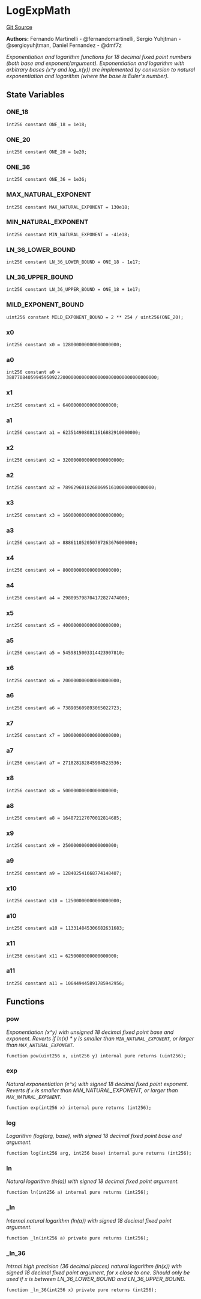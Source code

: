 # LogExpMath
[Git Source](https://github.com/alchemix-finance/alchemix-v2-dao/blob/d8d0b0d485c418b8ae578e8607716a71a6b37bf6/src/interfaces/balancer/LogExpMath.sol)

**Authors:**
Fernando Martinelli - @fernandomartinelli, Sergio Yuhjtman - @sergioyuhjtman, Daniel Fernandez - @dmf7z

*Exponentiation and logarithm functions for 18 decimal fixed point numbers (both base and exponent/argument).
Exponentiation and logarithm with arbitrary bases (x^y and log_x(y)) are implemented by conversion to natural
exponentiation and logarithm (where the base is Euler's number).*


## State Variables
### ONE_18

```solidity
int256 constant ONE_18 = 1e18;
```


### ONE_20

```solidity
int256 constant ONE_20 = 1e20;
```


### ONE_36

```solidity
int256 constant ONE_36 = 1e36;
```


### MAX_NATURAL_EXPONENT

```solidity
int256 constant MAX_NATURAL_EXPONENT = 130e18;
```


### MIN_NATURAL_EXPONENT

```solidity
int256 constant MIN_NATURAL_EXPONENT = -41e18;
```


### LN_36_LOWER_BOUND

```solidity
int256 constant LN_36_LOWER_BOUND = ONE_18 - 1e17;
```


### LN_36_UPPER_BOUND

```solidity
int256 constant LN_36_UPPER_BOUND = ONE_18 + 1e17;
```


### MILD_EXPONENT_BOUND

```solidity
uint256 constant MILD_EXPONENT_BOUND = 2 ** 254 / uint256(ONE_20);
```


### x0

```solidity
int256 constant x0 = 128000000000000000000;
```


### a0

```solidity
int256 constant a0 = 38877084059945950922200000000000000000000000000000000000;
```


### x1

```solidity
int256 constant x1 = 64000000000000000000;
```


### a1

```solidity
int256 constant a1 = 6235149080811616882910000000;
```


### x2

```solidity
int256 constant x2 = 3200000000000000000000;
```


### a2

```solidity
int256 constant a2 = 7896296018268069516100000000000000;
```


### x3

```solidity
int256 constant x3 = 1600000000000000000000;
```


### a3

```solidity
int256 constant a3 = 888611052050787263676000000;
```


### x4

```solidity
int256 constant x4 = 800000000000000000000;
```


### a4

```solidity
int256 constant a4 = 298095798704172827474000;
```


### x5

```solidity
int256 constant x5 = 400000000000000000000;
```


### a5

```solidity
int256 constant a5 = 5459815003314423907810;
```


### x6

```solidity
int256 constant x6 = 200000000000000000000;
```


### a6

```solidity
int256 constant a6 = 738905609893065022723;
```


### x7

```solidity
int256 constant x7 = 100000000000000000000;
```


### a7

```solidity
int256 constant a7 = 271828182845904523536;
```


### x8

```solidity
int256 constant x8 = 50000000000000000000;
```


### a8

```solidity
int256 constant a8 = 164872127070012814685;
```


### x9

```solidity
int256 constant x9 = 25000000000000000000;
```


### a9

```solidity
int256 constant a9 = 128402541668774148407;
```


### x10

```solidity
int256 constant x10 = 12500000000000000000;
```


### a10

```solidity
int256 constant a10 = 113314845306682631683;
```


### x11

```solidity
int256 constant x11 = 6250000000000000000;
```


### a11

```solidity
int256 constant a11 = 106449445891785942956;
```


## Functions
### pow

*Exponentiation (x^y) with unsigned 18 decimal fixed point base and exponent.
Reverts if ln(x) * y is smaller than `MIN_NATURAL_EXPONENT`, or larger than `MAX_NATURAL_EXPONENT`.*


```solidity
function pow(uint256 x, uint256 y) internal pure returns (uint256);
```

### exp

*Natural exponentiation (e^x) with signed 18 decimal fixed point exponent.
Reverts if `x` is smaller than MIN_NATURAL_EXPONENT, or larger than `MAX_NATURAL_EXPONENT`.*


```solidity
function exp(int256 x) internal pure returns (int256);
```

### log

*Logarithm (log(arg, base), with signed 18 decimal fixed point base and argument.*


```solidity
function log(int256 arg, int256 base) internal pure returns (int256);
```

### ln

*Natural logarithm (ln(a)) with signed 18 decimal fixed point argument.*


```solidity
function ln(int256 a) internal pure returns (int256);
```

### _ln

*Internal natural logarithm (ln(a)) with signed 18 decimal fixed point argument.*


```solidity
function _ln(int256 a) private pure returns (int256);
```

### _ln_36

*Intrnal high precision (36 decimal places) natural logarithm (ln(x)) with signed 18 decimal fixed point argument,
for x close to one.
Should only be used if x is between LN_36_LOWER_BOUND and LN_36_UPPER_BOUND.*


```solidity
function _ln_36(int256 x) private pure returns (int256);
```

